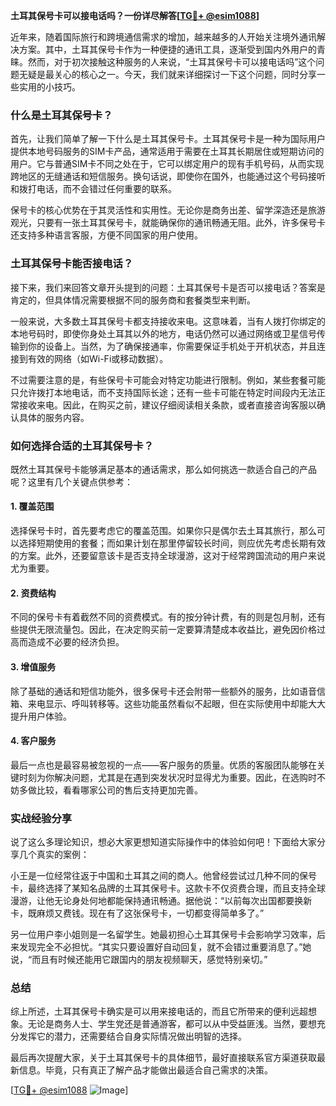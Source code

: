 **土耳其保号卡可以接电话吗？一份详尽解答[[TG💪+ @esim1088](https://t.me/s/esim1088)]**

近年来，随着国际旅行和跨境通信需求的增加，越来越多的人开始关注境外通讯解决方案。其中，土耳其保号卡作为一种便捷的通讯工具，逐渐受到国内外用户的青睐。然而，对于初次接触这种服务的人来说，“土耳其保号卡可以接电话吗”这个问题无疑是最关心的核心之一。今天，我们就来详细探讨一下这个问题，同时分享一些实用的小技巧。

### 什么是土耳其保号卡？

首先，让我们简单了解一下什么是土耳其保号卡。土耳其保号卡是一种为国际用户提供本地号码服务的SIM卡产品，通常适用于需要在土耳其长期居住或短期访问的用户。它与普通SIM卡不同之处在于，它可以绑定用户的现有手机号码，从而实现跨地区的无缝通话和短信服务。换句话说，即使你在国外，也能通过这个号码接听和拨打电话，而不会错过任何重要的联系。

保号卡的核心优势在于其灵活性和实用性。无论你是商务出差、留学深造还是旅游观光，只要有一张土耳其保号卡，就能确保你的通讯畅通无阻。此外，许多保号卡还支持多种语言客服，方便不同国家的用户使用。

### 土耳其保号卡能否接电话？

接下来，我们来回答文章开头提到的问题：土耳其保号卡是否可以接电话？答案是肯定的，但具体情况需要根据不同的服务商和套餐类型来判断。

一般来说，大多数土耳其保号卡都支持接收来电。这意味着，当有人拨打你绑定的本地号码时，即使你身处土耳其以外的地方，电话仍然可以通过网络或卫星信号传输到你的设备上。当然，为了确保接通率，你需要保证手机处于开机状态，并且连接到有效的网络（如Wi-Fi或移动数据）。

不过需要注意的是，有些保号卡可能会对特定功能进行限制。例如，某些套餐可能只允许拨打本地电话，而不支持国际长途；还有一些卡可能在特定时间段内无法正常接收来电。因此，在购买之前，建议仔细阅读相关条款，或者直接咨询客服以确认具体的服务内容。

### 如何选择合适的土耳其保号卡？

既然土耳其保号卡能够满足基本的通话需求，那么如何挑选一款适合自己的产品呢？这里有几个关键点供参考：

#### 1. **覆盖范围**
   选择保号卡时，首先要考虑它的覆盖范围。如果你只是偶尔去土耳其旅行，那么可以选择短期使用的套餐；而如果计划在那里停留较长时间，则应优先考虑长期有效的方案。此外，还要留意该卡是否支持全球漫游，这对于经常跨国流动的用户来说尤为重要。

#### 2. **资费结构**
   不同的保号卡有着截然不同的资费模式。有的按分钟计费，有的则是包月制，还有些提供无限流量包。因此，在决定购买前一定要算清楚成本收益比，避免因价格过高而造成不必要的经济负担。

#### 3. **增值服务**
   除了基础的通话和短信功能外，很多保号卡还会附带一些额外的服务，比如语音信箱、来电显示、呼叫转移等。这些功能虽然看似不起眼，但在实际使用中却能大大提升用户体验。

#### 4. **客户服务**
   最后一点也是最容易被忽视的一点——客户服务的质量。优质的客服团队能够在关键时刻为你解决问题，尤其是在遇到突发状况时显得尤为重要。因此，在选购时不妨多做比较，看看哪家公司的售后支持更加完善。

### 实战经验分享

说了这么多理论知识，想必大家更想知道实际操作中的体验如何吧！下面给大家分享几个真实的案例：

小王是一位经常往返于中国和土耳其之间的商人。他曾经尝试过几种不同的保号卡，最终选择了某知名品牌的土耳其保号卡。这款卡不仅资费合理，而且支持全球漫游，让他无论身处何地都能保持通讯畅通。据他说：“以前每次出国都要换新卡，既麻烦又费钱。现在有了这张保号卡，一切都变得简单多了。”

另一位用户李小姐则是一名留学生。她最初担心土耳其保号卡会影响学习效率，后来发现完全不必担忧。“其实只要设置好自动回复，就不会错过重要消息了。”她说，“而且有时候还能用它跟国内的朋友视频聊天，感觉特别亲切。”

### 总结

综上所述，土耳其保号卡确实是可以用来接电话的，而且它所带来的便利远超想象。无论是商务人士、学生党还是普通游客，都可以从中受益匪浅。当然，要想充分发挥它的潜力，还需要结合自身实际情况做出明智的选择。

最后再次提醒大家，关于土耳其保号卡的具体细节，最好直接联系官方渠道获取最新信息。毕竟，只有真正了解产品才能做出最适合自己需求的决策。

[[TG💪+ @esim1088](https://t.me/s/esim1088) ![Image](https://i.postimg.cc/4NQfJmqS/Snipaste-2025-05-13-00-14-12.png)]